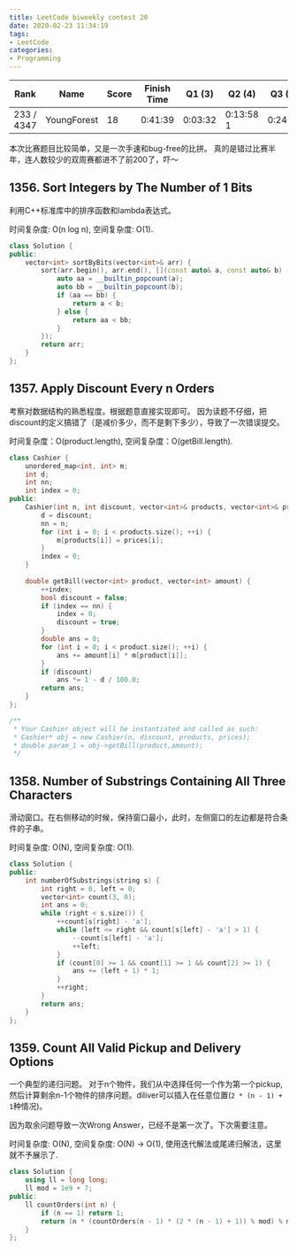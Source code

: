 ```yaml
---
title: LeetCode biweekly contest 20
date: 2020-02-23 11:34:19
tags:
- LeetCode
categories:
- Programming
---
```


| Rank |	Name |	Score |	Finish Time | 	Q1 (3) |	Q2 (4) |	Q3 (5) |	Q4 (6)|
|--|--|--|--|--|--|--|--|
| 233 / 4347 |	YoungForest | 18 | 	0:41:39 | 0:03:32 |  0:13:58  1 |  0:24:13 |  0:31:39  1 |

本次比赛题目比较简单，又是一次手速和bug-free的比拼。
真的是错过比赛半年，连人数较少的双周赛都进不了前200了，吓～

## 1356. Sort Integers by The Number of 1 Bits

利用C++标准库中的排序函数和lambda表达式。

时间复杂度: O(n log n),
空间复杂度: O(1).

```cpp
class Solution {
public:
    vector<int> sortByBits(vector<int>& arr) {
        sort(arr.begin(), arr.end(), [](const auto& a, const auto& b) -> bool {
            auto aa = __builtin_popcount(a);
            auto bb = __builtin_popcount(b);
            if (aa == bb) {
                return a < b;
            } else {
                return aa < bb;
            }
        });
        return arr;
    }
};
```

## 1357. Apply Discount Every n Orders

考察对数据结构的熟悉程度。根据题意直接实现即可。
因为读题不仔细，把discount的定义搞错了（是减价多少，而不是剩下多少），导致了一次错误提交。

时间复杂度：O(product.length),
空间复杂度：O(getBill.length).

```cpp
class Cashier {
    unordered_map<int, int> m;
    int d;
    int nn;
    int index = 0;
public:
    Cashier(int n, int discount, vector<int>& products, vector<int>& prices) {
        d = discount;
        nn = n;
        for (int i = 0; i < products.size(); ++i) {
            m[products[i]] = prices[i];
        }
        index = 0;
    }
    
    double getBill(vector<int> product, vector<int> amount) {
        ++index;
        bool discount = false;
        if (index == nn) {
            index = 0;
            discount = true;
        }
        double ans = 0;
        for (int i = 0; i < product.size(); ++i) {
            ans += amount[i] * m[product[i]];
        }
        if (discount)
            ans *= 1 - d / 100.0;
        return ans;
    }
};

/**
 * Your Cashier object will be instantiated and called as such:
 * Cashier* obj = new Cashier(n, discount, products, prices);
 * double param_1 = obj->getBill(product,amount);
 */
```

## 1358. Number of Substrings Containing All Three Characters

滑动窗口。在右侧移动的时候，保持窗口最小，此时，左侧窗口的左边都是符合条件的子串。

时间复杂度: O(N),
空间复杂度: O(1).

```cpp
class Solution {
public:
    int numberOfSubstrings(string s) {
        int right = 0, left = 0;
        vector<int> count(3, 0);
        int ans = 0;
        while (right < s.size()) {
            ++count[s[right] - 'a'];
            while (left <= right && count[s[left] - 'a'] > 1) {
                --count[s[left] - 'a'];
                ++left;
            }
            if (count[0] >= 1 && count[1] >= 1 && count[2] >= 1) {
                ans += (left + 1) * 1;
            }
            ++right;
        }
        return ans;
    }
};
```

## 1359. Count All Valid Pickup and Delivery Options

一个典型的递归问题。
对于n个物件，我们从中选择任何一个作为第一个pickup, 然后计算剩余n-1个物件的排序问题。diliver可以插入在任意位置(`2 * (n - 1) + 1`种情况)。

因为取余问题导致一次Wrong Answer，已经不是第一次了。下次需要注意。

时间复杂度: O(N),
空间复杂度: O(N) -> O(1), 使用迭代解法或尾递归解法，这里就不予展示了.

```cpp
class Solution {
    using ll = long long;
    ll mod = 1e9 + 7;
public:
    ll countOrders(int n) {
        if (n == 1) return 1;
        return (n * (countOrders(n - 1) * (2 * (n - 1) + 1)) % mod) % mod;
    }
};
```